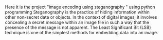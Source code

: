 Here it is the project "image encoding using steganography " using python programming 
Steganography is the practice of hiding information within other non-secret data or objects.
In the context of digital images, it involves concealing a secret message within an image file in such a way that the presence of the message is not apparent. 
The Least Significant Bit (LSB) technique is one of the simplest methods for embedding data into an image.
